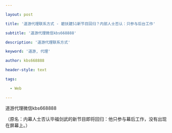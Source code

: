 ---
layout: post
title: '道游代理联系方式 - 碧扶建51新节目回归？内部人士否认：只参与后台工作'
subtitle: '道游代理微信kbs668888'
description: '道游代理联系方式'
keyword: '道游, 代理'
author: kbs668888
header-style: text
tags:
  - Web
---
道游代理微信kbs668888

（原名：内幕人士否认毕福剑武的新节目即将回归：他只参与幕后工作，没有出现在屏幕上。）

